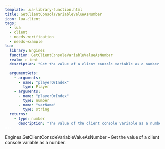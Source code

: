 ```yaml
---
template: lua-library-function.html
title: GetClientConsoleVariableValueAsNumber
icon: lua-client
tags:
  - lua
  - client
  - needs-verification
  - needs-example
lua:
  library: Engines
  function: GetClientConsoleVariableValueAsNumber
  realm: client
  description: "Get the value of a client console variable as a number."
  
  argumentSets:
    - arguments:
      - name: "playerOrIndex"
        type: Player
    - arguments:
      - name: "playerOrIndex"
        type: number
      - name: "varName"
        type: string
  returns:
    - type: number
      description: "The value of the client console variable as a number."
---
```


<div class="lua__search__keywords">
Engines.GetClientConsoleVariableValueAsNumber &#x2013; Get the value of a client console variable as a number.
</div>
